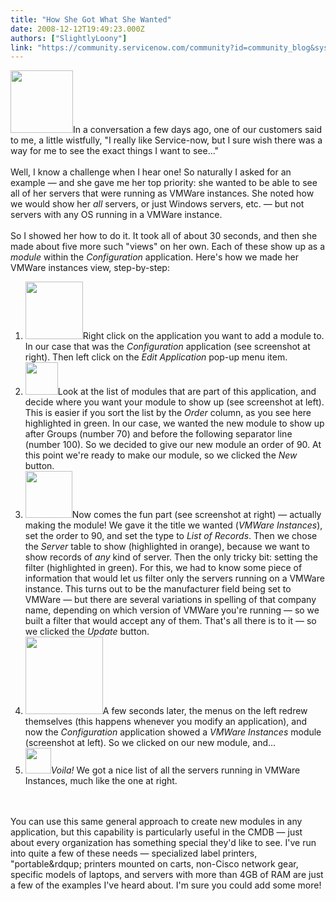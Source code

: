 ```yaml
---
title: "How She Got What She Wanted"
date: 2008-12-12T19:49:23.000Z
authors: ["SlightlyLoony"]
link: "https://community.servicenow.com/community?id=community_blog&sys_id=74dc6665dbd0dbc01dcaf3231f961959"
---
```

<p><img  alt="" class="jive-image" src="57232c46dbd057049c9ffb651f961993.iix" style="width: auto; height: 100px;" />In a conversation a few days ago, one of our customers said to me, a little wistfully, "I really like Service-now, but I sure wish there was a way for me to see the exact things I want to see..."<br /><br />Well, I know a challenge when I hear one! So naturally I asked for an example — and she gave me her top priority: she wanted to be able to see all of her servers that were running as VMWare instances. She noted how we would show her <i>all</i> servers, or just Windows servers, etc. — but not servers with any OS running in a VMWare instance.<br /><br />So I showed her how to do it.<!--break--> It took all of about 30 seconds, and then she made about five more such "views" on her own. Each of these show up as a <i>module</i> within the <i>Configuration</i> application. Here's how we made her VMWare instances view, step-by-step:<br /><ol><li><img  alt="" class="jive-image" src="b4320c06db541344e9737a9e0f961964.iix" style="width: auto; height: 92px;" />Right click on the application you want to add a module to. In our case that was the <i>Configuration</i> application (see screenshot at right). Then left click on the <i>Edit Application</i> pop-up menu item.</li><li><img  alt="" class="jive-image" src="7966c0cedb98db048c8ef4621f9619fb.iix" style="width: auto; height: 52px;" />Look at the list of modules that are part of this application, and decide where you want your module to show up (see screenshot at left). This is easier if you sort the list by the <i>Order</i> column, as you see here highlighted in green. In our case, we wanted the new module to show up after Groups (number 70) and before the following separator line (number 100). So we decided to give our new module an order of 90. At this point we're ready to make our module, so we clicked the <i>New</i> button.</li><li><img  alt="" class="jive-image" src="939a414adb1c97041dcaf3231f9619a7.iix" style="width: auto; height: 75px;" />Now comes the fun part (see screenshot at right) — actually making the module! We gave it the title we wanted (<i>VMWare Instances</i>), set the order to 90, and set the type to <i>List of Records</i>. Then we chose the <i>Server</i> table to show (highlighted in orange), because we want to show records of <i>any</i> kind of server. Then the only tricky bit: setting the filter (highlighted in green). For this, we had to know some piece of information that would let us filter only the servers running on a VMWare instance. This turns out to be the manufacturer field being set to VMWare — but there are several variations in spelling of that company name, depending on which version of VMWare you're running — so we built a filter that would accept any of them. That's all there is to it — so we clicked the <i>Update</i> button.</li><li><img  alt="" class="jive-image" src="23c3ef71db541fc03eb27a9e0f9619fb.iix" style="width: auto; height: 124px;" />A few seconds later, the menus on the left redrew themselves (this happens whenever you modify an application), and now the <i>Configuration</i> application showed a <i>VMWare Instances</i> module (screenshot at left). So we clicked on our new module, and...</li><li><img  alt="" class="jive-image" src="b5f2e842db50dfc068c1fb651f961900.iix" style="width: auto; height: 41px;" /><i>Voila!</i> We got a nice list of all the servers running in VMWare Instances, much like the one at right.</li></ol><br /><br />You can use this same general approach to create new modules in any application, but this capability is particularly useful in the CMDB — just about every organization has something special they'd like to see. I've run into quite a few of these needs — specialized label printers, "portable&amp;rdqup; printers mounted on carts, non-Cisco network gear, specific models of laptops, and servers with more than 4GB of RAM are just a few of the examples I've heard about. I'm sure you could add some more!</p>